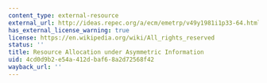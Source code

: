 ```yaml
---
content_type: external-resource
external_url: http://ideas.repec.org/a/ecm/emetrp/v49y1981i1p33-64.html
has_external_license_warning: true
license: https://en.wikipedia.org/wiki/All_rights_reserved
status: ''
title: Resource Allocation under Asymmetric Information
uid: 4cd0d9b2-e54a-412d-baf6-8a2d72568f42
wayback_url: ''
---
```

